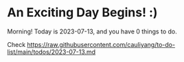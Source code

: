 # An Exciting Day Begins! :)

Morning! Today is 2023-07-13, and you have 0 things to do.

Check https://raw.githubusercontent.com/cauliyang/to-do-list/main/todos/2023-07-13.md